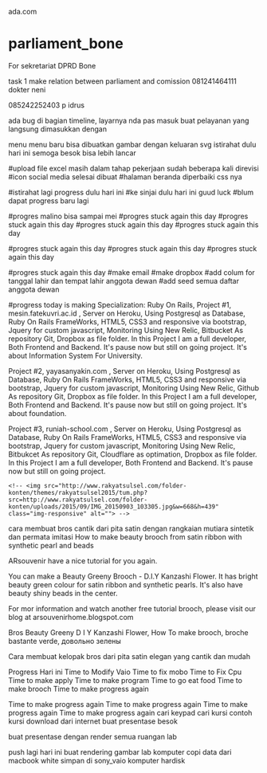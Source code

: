 ada.com
# parliament_bone
For sekretariat DPRD Bone

task 1
make relation between parliament and comission
081241464111 dokter neni

085242252403 p idrus

ada bug di bagian timeline, layarnya nda pas masuk
buat pelayanan yang langsung dimasukkan dengan

menu menu baru bisa dibuatkan gambar dengan keluaran svg
istirahat dulu hari ini semoga besok bisa lebih lancar


#upload file excel masih dalam tahap pekerjaan sudah beberapa kali direvisi
#icon social media selesai dibuat
#halaman beranda diperbaiki css nya

#istirahat lagi progress dulu hari ini
#ke sinjai dulu hari ini guud luck
#blum dapat progress baru lagi

#progres malino bisa sampai mei
#progres stuck again this day
#progres stuck again this day
#progres stuck again this day
#progres stuck again this day

#progres stuck again this day
#progres stuck again this day
#progres stuck again this day

#progres stuck again this day
#make email
#make dropbox
#add colum for tanggal lahir dan tempat lahir anggota dewan
#add seed semua daftar anggota dewan

#progress today is making
Specialization: Ruby On Rails,
Project #1, mesin.fatekuvri.ac.id , Server on Heroku, Using Postgresql as Database, Ruby On Rails FrameWorks, HTML5, CSS3 and responsive via bootstrap, Jquery for custom javascript, Monitoring Using New Relic, Bitbucket As repository Git, Dropbox as file folder. In this Project I am a full developer, Both Frontend and Backend. It's pause now but still on going project. It's about Information System For University.

Project #2, yayasanyakin.com , Server on Heroku, Using Postgresql as Database, Ruby On Rails FrameWorks, HTML5, CSS3 and responsive via bootstrap, Jquery for custom javascript, Monitoring Using New Relic, Github As repository Git, Dropbox as file folder. In this Project I am a full developer, Both Frontend and Backend. It's pause now but still on going project. It's about foundation.

Project #3, runiah-school.com , Server on Heroku, Using Postgresql as Database, Ruby On Rails FrameWorks, HTML5, CSS3 and responsive via bootstrap, Jquery for custom javascript, Monitoring Using New Relic, Bitbukcet As repository Git, Cloudflare as optimation, Dropbox as file folder. In this Project I am a full developer, Both Frontend and Backend. It's pause now but still on going project.


	<!-- <img src="http://www.rakyatsulsel.com/folder-konten/themes/rakyatsulsel2015/tum.php?src=http://www.rakyatsulsel.com/folder-konten/uploads/2015/09/IMG_20150903_103305.jpg&w=668&h=439" class="img-responsive" alt=""> -->

  <!-- <img src="http://2.bp.blogspot.com/-0BWY75Vc1vs/VFDzbchcmII/AAAAAAAAAAM/UxE9NWoJSiA/s1600/IMG_9532.JPG" class="img-responsive" alt=""> -->
cara membuat bros cantik dari pita satin dengan rangkaian mutiara sintetik dan permata imitasi
How to make beauty brooch from satin ribbon with synthetic pearl and beads

ARsouvenir have a nice tutorial for you again.

You can make a Beauty Greeny Brooch - D.I.Y Kanzashi Flower. It has bright beauty green colour for satin ribbon and synthetic pearls. It's also have beauty shiny beads in the center.



For mor information and watch another free tutorial brooch, please visit our blog at arsouvenirhome.blogspot.com

Bros Beauty Greeny D I Y Kanzashi Flower, How To make brooch, broche bastante verde, довольно зелены


Cara membuat kelopak bros dari pita satin elegan yang cantik dan mudah

Progress Hari ini
Time to Modify Vaio
Time to fix mobo
Time to Fix Cpu
Time to make apply
Time to make program
Time to go eat food
Time to make brooch
Time to make progress again

Time to make progress again
Time to make progress again
Time to make progress again
Time to make progress again
cari keypad
cari kursi contoh kursi
download dari internet buat presentase besok

buat presentase dengan render semua ruangan lab

push lagi hari ini
buat rendering gambar lab komputer
copi data dari macbook white
simpan di sony_vaio komputer hardisk

